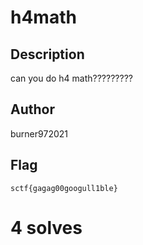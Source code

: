 # h4math

## Description

can you do h4 math?????????

## Author

burner972021

## Flag

`sctf{gagag00googull1ble}`

# 4 solves
